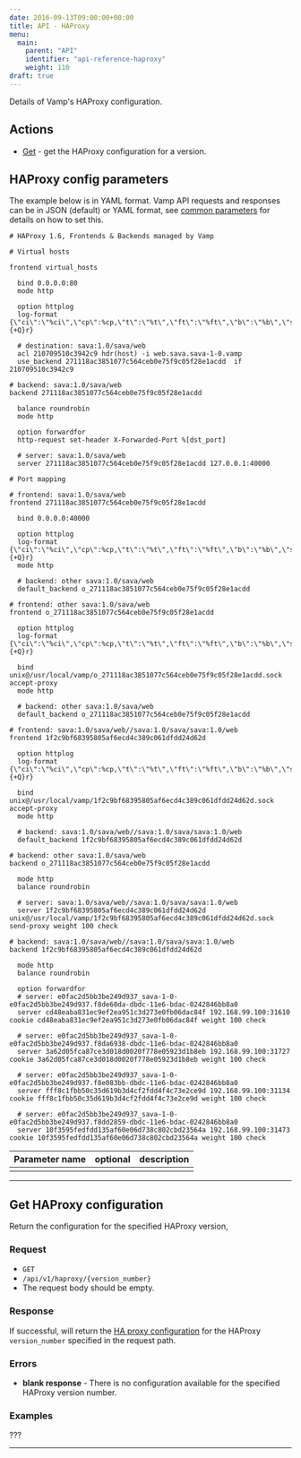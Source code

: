 ```yaml
---
date: 2016-09-13T09:00:00+00:00
title: API - HAProxy
menu:
  main:
    parent: "API"
    identifier: "api-reference-haproxy"
    weight: 110
draft: true
---
```


Details of Vamp's HAProxy configuration. 
	
## Actions

 * [Get](/documentation/api/v9.9.9/api-haproxy/#get-haproxy-configuration) - get the HAProxy configuration for a version.

## HAProxy config parameters

The example below is in YAML format. Vamp API requests and responses can be in JSON (default) or YAML format, see [common parameters](/documentation/api/v9.9.9/api-common-parameters) for details on how to set this. 

```
# HAProxy 1.6, Frontends & Backends managed by Vamp

# Virtual hosts

frontend virtual_hosts

  bind 0.0.0.0:80
  mode http

  option httplog
  log-format {\"ci\":\"%ci\",\"cp\":%cp,\"t\":\"%t\",\"ft\":\"%ft\",\"b\":\"%b\",\"s\":\"%s\",\"Tq\":%Tq,\"Tw\":%Tw,\"Tc\":%Tc,\"Tr\":%Tr,\"Tt\":%Tt,\"ST\":%ST,\"B\":%B,\"CC\":\"%CC\",\"CS\":\"%CS\",\"tsc\":\"%tsc\",\"ac\":%ac,\"fc\":%fc,\"bc\":%bc,\"sc\":%sc,\"rc\":%rc,\"sq\":%sq,\"bq\":%bq,\"hr\":\"%hr\",\"hs\":\"%hs\",\"r\":%{+Q}r}
  
  # destination: sava:1.0/sava/web
  acl 210709510c3942c9 hdr(host) -i web.sava.sava-1-0.vamp
  use_backend 271118ac3851077c564ceb0e75f9c05f28e1acdd  if 210709510c3942c9  
  
# backend: sava:1.0/sava/web
backend 271118ac3851077c564ceb0e75f9c05f28e1acdd

  balance roundrobin
  mode http

  option forwardfor
  http-request set-header X-Forwarded-Port %[dst_port]
  
  # server: sava:1.0/sava/web
  server 271118ac3851077c564ceb0e75f9c05f28e1acdd 127.0.0.1:40000
  
# Port mapping

# frontend: sava:1.0/sava/web
frontend 271118ac3851077c564ceb0e75f9c05f28e1acdd
  
  bind 0.0.0.0:40000
  
  option httplog
  log-format {\"ci\":\"%ci\",\"cp\":%cp,\"t\":\"%t\",\"ft\":\"%ft\",\"b\":\"%b\",\"s\":\"%s\",\"Tq\":%Tq,\"Tw\":%Tw,\"Tc\":%Tc,\"Tr\":%Tr,\"Tt\":%Tt,\"ST\":%ST,\"B\":%B,\"CC\":\"%CC\",\"CS\":\"%CS\",\"tsc\":\"%tsc\",\"ac\":%ac,\"fc\":%fc,\"bc\":%bc,\"sc\":%sc,\"rc\":%rc,\"sq\":%sq,\"bq\":%bq,\"hr\":\"%hr\",\"hs\":\"%hs\",\"r\":%{+Q}r}
  mode http

  # backend: other sava:1.0/sava/web
  default_backend o_271118ac3851077c564ceb0e75f9c05f28e1acdd

# frontend: other sava:1.0/sava/web
frontend o_271118ac3851077c564ceb0e75f9c05f28e1acdd
  
  option httplog
  log-format {\"ci\":\"%ci\",\"cp\":%cp,\"t\":\"%t\",\"ft\":\"%ft\",\"b\":\"%b\",\"s\":\"%s\",\"Tq\":%Tq,\"Tw\":%Tw,\"Tc\":%Tc,\"Tr\":%Tr,\"Tt\":%Tt,\"ST\":%ST,\"B\":%B,\"CC\":\"%CC\",\"CS\":\"%CS\",\"tsc\":\"%tsc\",\"ac\":%ac,\"fc\":%fc,\"bc\":%bc,\"sc\":%sc,\"rc\":%rc,\"sq\":%sq,\"bq\":%bq,\"hr\":\"%hr\",\"hs\":\"%hs\",\"r\":%{+Q}r}
  
  bind unix@/usr/local/vamp/o_271118ac3851077c564ceb0e75f9c05f28e1acdd.sock accept-proxy
  mode http

  # backend: other sava:1.0/sava/web
  default_backend o_271118ac3851077c564ceb0e75f9c05f28e1acdd

# frontend: sava:1.0/sava/web//sava:1.0/sava/sava:1.0/web
frontend 1f2c9bf68395805af6ecd4c389c061dfdd24d62d
  
  option httplog
  log-format {\"ci\":\"%ci\",\"cp\":%cp,\"t\":\"%t\",\"ft\":\"%ft\",\"b\":\"%b\",\"s\":\"%s\",\"Tq\":%Tq,\"Tw\":%Tw,\"Tc\":%Tc,\"Tr\":%Tr,\"Tt\":%Tt,\"ST\":%ST,\"B\":%B,\"CC\":\"%CC\",\"CS\":\"%CS\",\"tsc\":\"%tsc\",\"ac\":%ac,\"fc\":%fc,\"bc\":%bc,\"sc\":%sc,\"rc\":%rc,\"sq\":%sq,\"bq\":%bq,\"hr\":\"%hr\",\"hs\":\"%hs\",\"r\":%{+Q}r}
  
  bind unix@/usr/local/vamp/1f2c9bf68395805af6ecd4c389c061dfdd24d62d.sock accept-proxy
  mode http

  # backend: sava:1.0/sava/web//sava:1.0/sava/sava:1.0/web
  default_backend 1f2c9bf68395805af6ecd4c389c061dfdd24d62d

# backend: other sava:1.0/sava/web
backend o_271118ac3851077c564ceb0e75f9c05f28e1acdd

  mode http
  balance roundrobin
  
  # server: sava:1.0/sava/web//sava:1.0/sava/sava:1.0/web
  server 1f2c9bf68395805af6ecd4c389c061dfdd24d62d unix@/usr/local/vamp/1f2c9bf68395805af6ecd4c389c061dfdd24d62d.sock send-proxy weight 100 check 
  
# backend: sava:1.0/sava/web//sava:1.0/sava/sava:1.0/web
backend 1f2c9bf68395805af6ecd4c389c061dfdd24d62d

  mode http
  balance roundrobin
  
  option forwardfor
  # server: e0fac2d5bb3be249d937_sava-1-0-e0fac2d5bb3be249d937.f8de60da-dbdc-11e6-bdac-0242846bb8a0
  server cd48eaba831ec9ef2ea951c3d273e0fb06dac84f 192.168.99.100:31610 cookie cd48eaba831ec9ef2ea951c3d273e0fb06dac84f weight 100 check  
  
  # server: e0fac2d5bb3be249d937_sava-1-0-e0fac2d5bb3be249d937.f8da6938-dbdc-11e6-bdac-0242846bb8a0
  server 3a62d05fca87ce3d018d0020f778e05923d1b8eb 192.168.99.100:31727 cookie 3a62d05fca87ce3d018d0020f778e05923d1b8eb weight 100 check  
  
  # server: e0fac2d5bb3be249d937_sava-1-0-e0fac2d5bb3be249d937.f8e083bb-dbdc-11e6-bdac-0242846bb8a0
  server fff8c1fbb50c35d619b3d4cf2fdd4f4c73e2ce9d 192.168.99.100:31134 cookie fff8c1fbb50c35d619b3d4cf2fdd4f4c73e2ce9d weight 100 check  
  
  # server: e0fac2d5bb3be249d937_sava-1-0-e0fac2d5bb3be249d937.f8dd2859-dbdc-11e6-bdac-0242846bb8a0
  server 10f3595fedfdd135af60e06d738c802cbd23564a 192.168.99.100:31473 cookie 10f3595fedfdd135af60e06d738c802cbd23564a weight 100 check  
```
 Parameter name        | optional | description          
 -----------------|-----------------|---
  |   |


------------------

## Get HAProxy configuration

Return the configuration for the specified HAProxy version,

### Request

* `GET` 
* `/api/v1/haproxy/{version_number}`
* The request body should be empty.

### Response
If successful, will return the [HA proxy configuration](/documentation/api/v9.9.9/api-haproxy/#haproxy-config-parameters) for the HAProxy `version_number` specified in the request path. 

### Errors
* **blank response** - There is no configuration available for the specified HAProxy version number.


### Examples
???

------------------